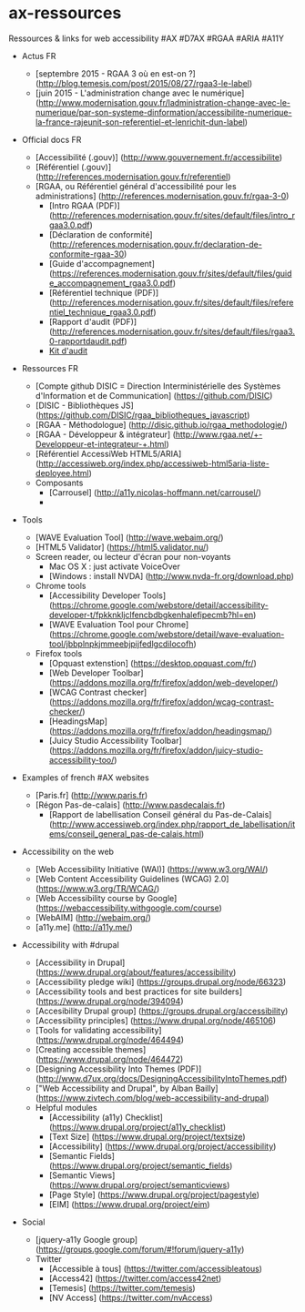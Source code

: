 # ax-ressources
Ressources &amp; links for web accessibility #AX #D7AX #RGAA #ARIA #A11Y

+ Actus FR
  + [septembre 2015 - RGAA 3 où en est-on ?] (http://blog.temesis.com/post/2015/08/27/rgaa3-le-label)
  + [juin 2015 - L'administration change avec le numérique] (http://www.modernisation.gouv.fr/ladministration-change-avec-le-numerique/par-son-systeme-dinformation/accessibilite-numerique-la-france-rajeunit-son-referentiel-et-lenrichit-dun-label)
 
+ Official docs FR
  + [Accessibilité (.gouv)] (http://www.gouvernement.fr/accessibilite)
  + [Référentiel (.gouv)] (http://references.modernisation.gouv.fr/referentiel)
  + [RGAA, ou Référentiel général d'accessibilité pour les administrations] (http://references.modernisation.gouv.fr/rgaa-3-0)
	+ [Intro RGAA (PDF)] (http://references.modernisation.gouv.fr/sites/default/files/intro_rgaa3.0.pdf)
	+ [Déclaration de conformité] (http://references.modernisation.gouv.fr/declaration-de-conformite-rgaa-30)
	+ [Guide d'accompagnement] (https://references.modernisation.gouv.fr/sites/default/files/guide_accompagnement_rgaa3.0.pdf)
	+ [Référentiel technique (PDF)] (http://references.modernisation.gouv.fr/sites/default/files/referentiel_technique_rgaa3.0.pdf)
	+ [Rapport d'audit (PDF)] (http://references.modernisation.gouv.fr/sites/default/files/rgaa3.0-rapportdaudit.pdf)
	+ [Kit d'audit](http://references.modernisation.gouv.fr/kit-daudit-modeles-pour-faire-des-audits-rgaa-3)
	
+ Ressources FR
  + [Compte github DISIC = Direction Interministérielle des Systèmes d'Information et de Communication] (https://github.com/DISIC)
  + [DISIC - Bibliothèques JS] (https://github.com/DISIC/rgaa_bibliotheques_javascript)
  + [RGAA - Méthodologue] (http://disic.github.io/rgaa_methodologie/)
  + [RGAA - Développeur & intégrateur] (http://www.rgaa.net/+-Developpeur-et-integrateur-+.html)
  + [Référentiel AccessiWeb HTML5/ARIA] (http://accessiweb.org/index.php/accessiweb-html5aria-liste-deployee.html)
  + Composants
    + [Carrousel] (http://a11y.nicolas-hoffmann.net/carrousel/)
	+ 
	
+ Tools
  + [WAVE Evaluation Tool] (http://wave.webaim.org/)
  + [HTML5 Validator] (https://html5.validator.nu/)
  + Screen reader, ou lecteur d'écran pour non-voyants
	+ Mac OS X : just activate VoiceOver
	+ [Windows : install NVDA] (http://www.nvda-fr.org/download.php)
  + Chrome tools
	+ [Accessibility Developer Tools] (https://chrome.google.com/webstore/detail/accessibility-developer-t/fpkknkljclfencbdbgkenhalefipecmb?hl=en)
	+ [WAVE Evaluation Tool pour Chrome] (https://chrome.google.com/webstore/detail/wave-evaluation-tool/jbbplnpkjmmeebjpijfedlgcdilocofh)
  + Firefox tools
    + [Opquast extenstion] (https://desktop.opquast.com/fr/)
	+ [Web Developer Toolbar] (https://addons.mozilla.org/fr/firefox/addon/web-developer/)
	+ [WCAG Contrast checker] (https://addons.mozilla.org/fr/firefox/addon/wcag-contrast-checker/)
	+ [HeadingsMap] (https://addons.mozilla.org/fr/firefox/addon/headingsmap/)
    + [Juicy Studio Accessibility Toolbar] (https://addons.mozilla.org/fr/firefox/addon/juicy-studio-accessibility-too/)
  
+ Examples of french #AX websites
  + [Paris.fr] (http://www.paris.fr)
  + [Régon Pas-de-calais] (http://www.pasdecalais.fr)
	+ [Rapport de labellisation Conseil général du Pas-de-Calais] (http://www.accessiweb.org/index.php/rapport_de_labellisation/items/conseil_general_pas-de-calais.html)

+ Accessibility on the web
  + [Web Accessibility Initiative (WAI)] (https://www.w3.org/WAI/)
  + [Web Content Accessibility Guidelines (WCAG) 2.0] (https://www.w3.org/TR/WCAG/)
  + [Web Accessibility course by Google] (https://webaccessibility.withgoogle.com/course)
  + [WebAIM] (http://webaim.org/)
  + [a11y.me] (http://a11y.me/)
  
+ Accessibility with #drupal
  + [Accessibility in Drupal] (https://www.drupal.org/about/features/accessibility)
  + [Accessibility pledge wiki] (https://groups.drupal.org/node/66323)
  + [Accessibility tools and best practices for site builders] (https://www.drupal.org/node/394094)
  + [Accesibility Drupal group] (https://groups.drupal.org/accessibility)
  + [Accessibility principles] (https://www.drupal.org/node/465106)
  + [Tools for validating accessibility] (https://www.drupal.org/node/464494)
  + [Creating accessible themes] (https://www.drupal.org/node/464472)
  + [Designing Accessibility Into Themes (PDF)] (http://www.d7ux.org/docs/DesigningAccessibilityIntoThemes.pdf)
  + ["Web Accessibility and Drupal", by Alban Bailly] (https://www.zivtech.com/blog/web-accessibility-and-drupal)
  + Helpful modules
	+ [Accessibility (a11y) Checklist] (https://www.drupal.org/project/a11y_checklist)
	+ [Text Size] (https://www.drupal.org/project/textsize)
	+ [Accessibility] (https://www.drupal.org/project/accessibility)
	+ [Semantic Fields] (https://www.drupal.org/project/semantic_fields)
	+ [Semantic Views] (https://www.drupal.org/project/semanticviews)
	+ [Page Style] (https://www.drupal.org/project/pagestyle)
	+ [EIM] (https://www.drupal.org/project/eim)
	
+ Social
  + [jquery-a11y Google group] (https://groups.google.com/forum/#!forum/jquery-a11y)
  + Twitter
    + [Accessible à tous] (https://twitter.com/accessibleatous)
	+ [Access42] (https://twitter.com/access42net)
	+ [Temesis] (https://twitter.com/temesis)
	+ [NV Access] (https://twitter.com/nvAccess)
 

